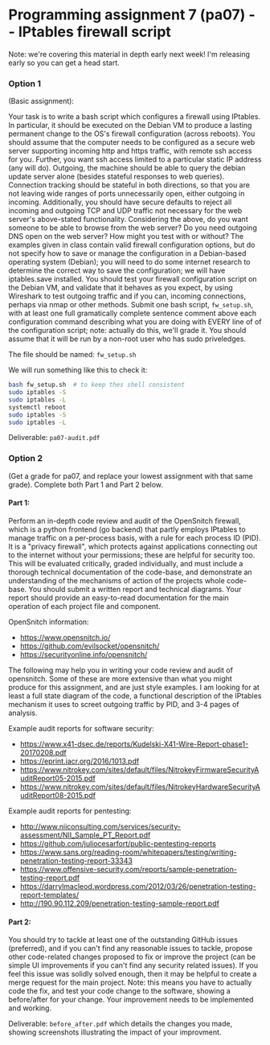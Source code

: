 # Programming assignment 7 (pa07) -- IPtables firewall script
Note: we're covering this material in depth early next week!
I'm releasing early so you can get a head start.

### Option 1
(Basic assignment):

Your task is to write a bash script which configures a firewall using IPtables.
In particular, it should be executed on the Debian VM to produce a lasting permanent change to the OS's firewall configuration (across reboots).
You should assume that the computer needs to be configured as a secure web server supporting incoming http and https traffic, with remote ssh access for you.
Further, you want ssh access limited to a particular static IP address (any will do).
Outgoing, the machine should be able to query the debian update server alone (besides stateful responses to web queries).
Connection tracking should be stateful in both directions, so that you are not leaving wide ranges of ports unnecessarily open, either outgoing in incoming.
Additionally, you should have secure defaults to reject all incoming and outgoing TCP and UDP traffic not necessary for the web server's above-stated functionality.
Considering the above, do you want someone to be able to browse from the web server? Do you need outgoing DNS open on the web server? How might you test with or without? 
The examples given in class contain valid firewall configuration options, but do not specify how to save or manage the configuration in a Debian-based operating system (Debian);
you will need to do some internet research to determine the correct way to save the configuration; we will have iptables.save installed.
You should test your firewall configuration script on the Debian VM, and validate that it behaves as you expect, by using Wireshark to test outgoing traffic and if you can, incoming connections, perhaps via nmap or other methods.
Submit one bash script, `fw_setup.sh`, with at least one full gramatically complete sentence comment above each configuration command describing what you are doing with EVERY line of of the configuration script; note: actually do this, we'll grade it.
You should assume that it will be run by a non-root user who has sudo priveledges.

The file should be named: 
`fw_setup.sh`

We will run something like this to check it:

```bash
bash fw_setup.sh  # to keep thes shell consistent
sudo iptables -S
sudo iptables -L
systemctl reboot
sudo iptables -S
sudo iptables -L
```

Deliverable: `pa07-audit.pdf`

### Option 2
(Get a grade for pa07, and replace your lowest assignment with that same grade).
Complete both Part 1 and Part 2 below.

#### Part 1: 
Perform an in-depth code review and audit of the OpenSnitch firewall, which is a python frontend (go backend) that partly employs IPtables to manage traffic on a per-process basis, with a rule for each process ID (PID).
It is a "privacy firewall", which protects against applications connecting out to the internet without your permissions; these are helpful for security too.
This will be evaluated critically, graded individually, and must include a thorough technical documentation of the code-base, and demonstrate an understanding of the mechanisms of action of the projects whole code-base.
You should submit a written report and technical diagrams.
Your report should provide an easy-to-read documentation for the main operation of each project file and component.

OpenSnitch information:
* https://www.opensnitch.io/
* https://github.com/evilsocket/opensnitch/
* https://securityonline.info/opensnitch/

The following may help you in writing your code review and audit of opensnitch.
Some of these are more extensive than what you might produce for this assignment, and are just style examples.
I am looking for at least a full state diagram of the code, a functional description of the IPtables mechanism it uses to screet outgoing traffic by PID, and 3-4 pages of analysis. 

Example audit reports for software security:
* https://www.x41-dsec.de/reports/Kudelski-X41-Wire-Report-phase1-20170208.pdf
* https://eprint.iacr.org/2016/1013.pdf
* https://www.nitrokey.com/sites/default/files/NitrokeyFirmwareSecurityAuditReport05-2015.pdf
* https://www.nitrokey.com/sites/default/files/NitrokeyHardwareSecurityAuditReport08-2015.pdf

Example audit reports for pentesting:
* http://www.niiconsulting.com/services/security-assessment/NII_Sample_PT_Report.pdf
* https://github.com/juliocesarfort/public-pentesting-reports
* https://www.sans.org/reading-room/whitepapers/testing/writing-penetration-testing-report-33343
* https://www.offensive-security.com/reports/sample-penetration-testing-report.pdf
* https://darrylmacleod.wordpress.com/2012/03/26/penetration-testing-report-templates/
* http://190.90.112.209/penetration-testing-sample-report.pdf


#### Part 2: 
You should try to tackle at least one of the outstanding GitHub issues (preferred), and if you can't find any reasonable issues to tackle, propose other code-related changes proposed to fix or improve the project (can be simple UI improvements if you can't find any security related issues).
If you feel this issue was solidly solved enough, then it may be helpful to create a merge request for the main project.
Note: this means you have to actually code the fix, and test your code change to the software, showing a before/after for your change.
Your improvement needs to be implemented and working.

Deliverable: `before_after.pdf` which details the changes you made, showing screenshots illustrating the impact of your improvment.

